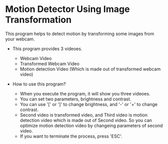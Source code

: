 # Motion Detector Using Image Transformation

This program helps to detect motion by transforming some images from your webcam. 

- This program provides 3 videoes.
  - Webcam Video
  - Transformed Webcam Video
  - Motion detection Video (Which is made out of transformed webcam video)

- How to use this program?
  - When you execute the program, it will show you three videoes.
  - You can set two parameters, brightness and contrast.
  - You can use '[' or ']' to change brightness, and '-' or '+' to change contrast.
  - Second video is transformed video, and Third video is motion detection video which is made out of Second video.
    So you can optimize motion detection video by changeing parameters of second video.
  - If you want to terminate the process, press 'ESC'.
